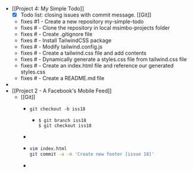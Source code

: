 - [[Project 4: My Simple Todo]]
	- [x] Todo list: closing issues with commit message. [[Git]]
	- fixes #1 - Create a new repository my-simple-todo
	- fixes # - Clone the repository in local msimbo-projects folder
	- fixes # - Create .gitignore file
	- fixes # - Install TailwindCSS package
	- fixes # - Modify tailwind.config.js
	- fixes # - Create a tailwind.css file and add contents
	- fixes # - Dynamically generate a styles.css file from tailwind.css file
	- fixes # - Create an index.html file and reference our generated styles.css
	- fixes # - Create a README.md file
-
- [[Project 2 - A Facebook's Mobile Feed]]
	- [[Git]]
		- ```
		  git checkout -b iss18
		  ```
			- ```
			  $ git branch iss18
			  $ git checkout iss18
			  ```
		-
		- ```bash
		  vim index.html
		  git commit -a -m 'Create new footer [issue 18]'
		  ```
		-